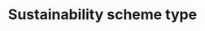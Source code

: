 ---
title: 'Sustainability scheme type'
field: 'is.identifier.schemeType'
slug: 'is-identifier-schemetype'
description: 'The approach that best characterizes the sustainability scheme covered by the resource'
comment: 'Select from control list'
required: False
vocabulary: 'vocabulary.txt'
module: 'Scope'
cluster: 'Global'
policy: 'Controlled value. Multi select from control list.'
layout: 'home'
---